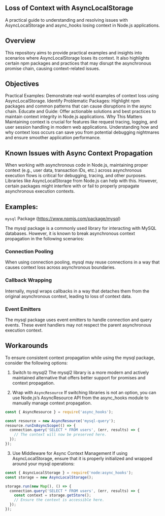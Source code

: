 ## Loss of Context with AsyncLocalStorage
A practical guide to understanding and resolving issues with AsyncLocalStorage and async_hooks losing context in Node.js applications.

## Overview
This repository aims to provide practical examples and insights into scenarios where AsyncLocalStorage loses its context. It also highlights certain npm packages and practices that may disrupt the asynchronous promise chain, causing context-related issues.

## Objectives
Practical Examples: Demonstrate real-world examples of context loss using AsyncLocalStorage.
Identify Problematic Packages: Highlight npm packages and common patterns that can cause disruptions in the async chain.
Educate and Guide: Offer actionable solutions and best practices to maintain context integrity in Node.js applications.
Why This Matters
Maintaining context is crucial for features like request tracing, logging, and user session handling in modern web applications. Understanding how and why context loss occurs can save you from potential debugging nightmares and ensure smoother application performance.

## Known Issues with Async Context Propagation
When working with asynchronous code in Node.js, maintaining proper context (e.g., user data, transaction IDs, etc.) across asynchronous execution flows is critical for debugging, tracing, and other purposes. Libraries like AsyncLocalStorage from Node.js can help with this. However, certain packages might interfere with or fail to properly propagate asynchronous execution contexts.

## Examples:

`mysql` Package (https://www.npmjs.com/package/mysql)

The mysql package is a commonly used library for interacting with MySQL databases. However, it is known to break asynchronous context propagation in the following scenarios:

### Connection Pooling
When using connection pooling, mysql may reuse connections in a way that causes context loss across asynchronous boundaries.

### Callback Wrapping
Internally, mysql wraps callbacks in a way that detaches them from the original asynchronous context, leading to loss of context data.

### Event Emitters
The mysql package uses event emitters to handle connection and query events. These event handlers may not respect the parent asynchronous execution context.

## Workarounds
To ensure consistent context propagation while using the mysql package, consider the following options:

1. Switch to mysql2
The mysql2 library is a more modern and actively maintained alternative that offers better support for promises and context propagation.

2. Wrap with `AsyncResource`
If switching libraries is not an option, you can use Node.js’s AsyncResource API from the async_hooks module to manually manage context propagation.

```javascript
const { AsyncResource } = require('async_hooks');

const resource = new AsyncResource('mysql-query');
resource.runInAsyncScope(() => {
  connection.query('SELECT * FROM users', (err, results) => {
    // The context will now be preserved here.
  });
});
```

3. Use Middleware for Async Context Management
If using AsyncLocalStorage, ensure that it is properly initialized and wrapped around your mysql operations:

```javascript
const { AsyncLocalStorage } = require('node:async_hooks');
const storage = new AsyncLocalStorage();

storage.run(new Map(), () => {
  connection.query('SELECT * FROM users', (err, results) => {
    const context = storage.getStore();
    // Ensure the context is accessible here.
  });
});
```

